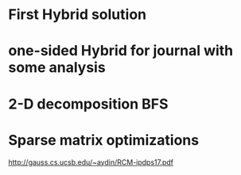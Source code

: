 # First Hybrid solution 
# one-sided Hybrid for journal with some analysis
# 2-D decomposition BFS
# Sparse matrix optimizations
http://gauss.cs.ucsb.edu/~aydin/RCM-ipdps17.pdf
